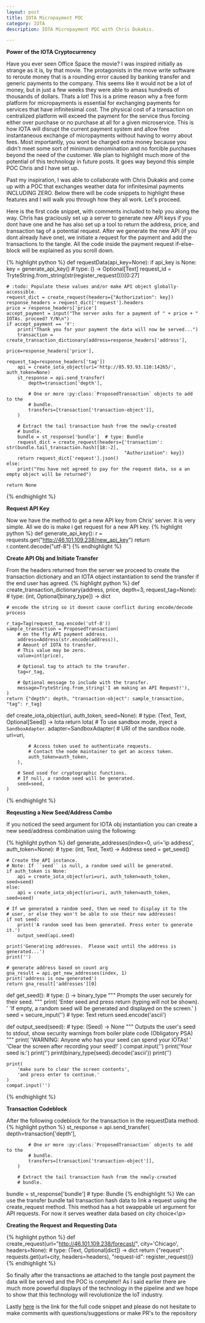 ```yaml
---
layout: post
title: IOTA Micropayment POC
category: IOTA
description: IOTA Micropayment POC with Chris Dukakis.

---
```


**Power of the IOTA Cryptocurrency**

Have you ever seen Office Space the movie? I was inspired initially as strange as it is, by that movie. 
The protagonists in the move write software to reroute money that is a rounding error caused by banking transfer and generic payments to the company. This seems like it would not be a lot of money, but in just a few weeks they were able to amass hundreds of thousands of dollars. Thats a lot! This is a prime reason why a free form platform for micropayments is essential for exchanging payments for services that have infinitesimal cost. The physical cost of a transaction on centralized platform will exceed the payment for the service thus forcing either over purchase or no purchase at all for a given microservice. This is how IOTA will disrupt the current payment system and allow free instantaneous exchange of micropayments without having to worry about fees. Most importantly, you wont be charged extra money because you didn't meet some sort of minimum denomination and no forcible purchases beyond the need of the customer. We plan to highlight much more of the potential of this technology in future posts. It goes way beyond this simple POC Chris and I have set up.


Past my inspiration, I was able to collaborate with Chris Dukakis and come up with a POC that exchanges weather data for infinitesimal payments INCLUDING ZERO. Below there will be code snippets to highlight these features and I will walk you through how they all work. Let's proceed.

Here is the first code snippet, with comments included to help you along the way. Chris has graciously set up a server to generate new API keys if you dont have one and he has also set up a tool to return the address, price, and transaction tag of a potential request. After we generate the new API (if you dont already have one), we initiate a request for the payment and add the transactions to the tangle. All the code inside the payment request if-else-block will be explained as you scroll down.

{% highlight python %}
def requestData(api_key=None):
    if api_key is None:
        key = generate_api_key()
    # type: () -> Optional[Text]
    request_id = TryteString.from_string(str(register_request()))[0:27]

    # :todo: Populate these values and/or make API object globally-accessible.
    request_dict = create_request(headers={"Authorization": key})
    response_headers = request_dict['request'].headers
    price = response_headers['price']
    accept_payment = input("The server asks for a payment of " + price + " IOTAs. proceed? Y/N\n")
    if accept_payment == 'Y':
        print("Thank you for your payment the data will now be served...")
        transaction = create_transaction_dictionary(address=response_headers['address'],
                                                    price=response_headers['price'],
                                                    request_tag=response_headers['tag'])
        api = create_iota_object(uri='http://85.93.93.110:14265/', auth_token=None)
        st_response = api.send_transfer(
            depth=transaction['depth'],

            # One or more :py:class:`ProposedTransaction` objects to add to the
            # bundle.
            transfers=[transaction['transaction-object']],
        )

        # Extract the tail transaction hash from the newly-created
        # bundle.
        bundle = st_response['bundle']  # type: Bundle
        request_dict = create_request(headers={'transaction': str(bundle.tail_transaction.hash)[18:-2],
                                               "Authorization": key})
        return request_dict['request'].json()
    else:
        print("You have not agreed to pay for the request data, so a an empty object will be returned")

    return None
{% endhighlight %}

**Request API Key**

Now we have the method to get a new API key from Chris' server. It is very simple. All we do is make i get request for a new API key.
{% highlight python %}
def generate_api_key():
    r = requests.get("http://46.101.109.238/new_api_key")
    return r.content.decode("utf-8")
{% endhighlight %}

**Create API Obj and Initiate Transfer**

From the headers returned from the server we proceed to create the transaction dictionary and an IOTA object instantiation to send the transfer if the end user has agreed.
{% highlight python %}
def create_transaction_dictionary(address, price, depth=3, request_tag=None):
    # type: (int, Optional[binary_type]) -> dict

    # encode the string so it doesnt cause conflict during encode/decode process

    r_tag=Tag(request_tag.encode('utf-8'))
    sample_transaction = ProposedTransaction(
        # on the fly API payment address.
        address=Address(str.encode(address)),
        # Amount of IOTA to transfer.
        # This value may be zero.
        value=int(price),

        # Optional tag to attach to the transfer.
        tag=r_tag,

        # Optional message to include with the transfer.
        message=TryteString.from_string('I am making an API Request!'),
    )
    return {"depth": depth, "transaction-object": sample_transaction, "tag": r_tag}
    
def create_iota_object(uri, auth_token, seed=None):
    # type: (Text, Text, Optional[Seed]) -> Iota
    return Iota(
        # To use sandbox mode, inject a ``SandboxAdapter``.
        adapter=SandboxAdapter(
            # URI of the sandbox node.
            uri=uri,

            # Access token used to authenticate requests.
            # Contact the node maintainer to get an access token.
            auth_token=auth_token,
        ),

        # Seed used for cryptographic functions.
        # If null, a random seed will be generated.
        seed=seed,
    )
{% endhighlight %}

**Reqeusting a New Seed/Address Combo**

If you noticed the seed argument for IOTA obj instantiation you can create a new seed/address combination using the following:

{% highlight python %}
def generate_addresses(index=0, uri='ip address', auth_token=None):
    # type: (int, Text, Text) -> Address
    seed = get_seed()

    # Create the API instance.
    # Note: If ``seed`` is null, a random seed will be generated.
    if auth_token is None:
        api = create_iota_object(uri=uri, auth_token=auth_token, seed=seed)
    else:
        api = create_iota_object(uri=uri, auth_token=auth_token, seed=seed)

    # If we generated a random seed, then we need to display it to the
    # user, or else they won't be able to use their new addresses!
    if not seed:
        print('A random seed has been generated. Press enter to generate it.')
        output_seed(api.seed)

    print('Generating addresses.  Please wait until the address is generated...')
    print('')

    # generate address based on count arg
    gna_result = api.get_new_addresses(index, 1)
    print('address is now generated')
    return gna_result['addresses'][0]


def get_seed():
    # type: () -> binary_type
    """
    Prompts the user securely for their seed.
    """
    print(
        'Enter seed and press return (typing will not be shown).  '
        'If empty, a random seed will be generated and displayed on the screen.'
    )
    seed = secure_input('')  # type: Text
    return seed.encode('ascii')


def output_seed(seed):
    # type: (Seed) -> None
    """
    Outputs the user's seed to stdout, show security warnings from boiler plate code (Obligatory PSA)
    """
    print(
        'WARNING: Anyone who has your seed can spend your IOTAs! '
        'Clear the screen after recording your seed!'
    )
    compat.input('')
    print('Your seed is:')
    print('')
    print(binary_type(seed).decode('ascii'))
    print('')

    print(
        'make sure to clear the screen contents',
        'and press enter to continue.'
    )
    compat.input('')
{% endhighlight %}

**Transaction Codeblock**

After the following codeblock for the transaction in the requestData method:
{% highlight python %}
st_response = api.send_transfer(
            depth=transaction['depth'],

            # One or more :py:class:`ProposedTransaction` objects to add to the
            # bundle.
            transfers=[transaction['transaction-object']],
        )

        # Extract the tail transaction hash from the newly-created
        # bundle.
bundle = st_response['bundle']  # type: Bundle
{% endhighlight %}
We can use the transfer bundle tail transaction hash data to link a request using the create_request method. This method has a hot swappable url argument for API requests. For now it serves weather data based on city choice<\p>

**Creating the Request and Requesting Data**

{% highlight python %}
def create_request(url="http://46.101.109.238/forecast/", city='Chicago', headers=None):
    # type: (Text, Optional[dict]) -> dict
    return {"request": requests.get(url+city, headers=headers), "request-id": register_request()}
{% endhighlight %}

So finally after the transactions ae attached to the tangle post payment the data will be served and the POC is complete!! As I said earlier there are much more powerful displays of the technology in the pipeline and we hope to show that this technology will revolutionize the IoT industry.

Lastly [here](https://github.com/SigmoidFreud/iota-api-micropayment-template) is the link for the full code snippet and please do not hesitate to make comments with questions/suggestions or make PR's to the repository
